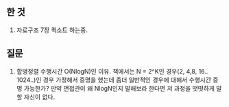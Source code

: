 ## 한 것  

1. 자료구조 7장 퀵소트 하는중. 






## 질문  

1. 합병정렬 수행시간 O(NlogN)인 이유.
  책에서는 N = 2^K인 경우(2, 4,8, 16.. 1024..)인 경우 가정해서 증명을 했는데 좀더 일반적인 경우에 대해서 수행시간 증명 가능한가?  만약 면접관이 왜 NlogN인지 말해보라 한다면 저 과정을 떳떳하게 말할 자신이 없다. 

